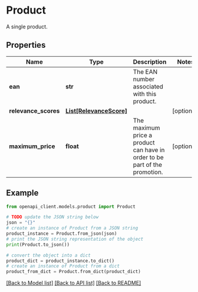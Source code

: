 # Product

A single product.

## Properties

Name | Type | Description | Notes
------------ | ------------- | ------------- | -------------
**ean** | **str** | The EAN number associated with this product. | 
**relevance_scores** | [**List[RelevanceScore]**](RelevanceScore.md) |  | [optional] 
**maximum_price** | **float** | The maximum price a product can have in order to be part of the promotion. | [optional] 

## Example

```python
from openapi_client.models.product import Product

# TODO update the JSON string below
json = "{}"
# create an instance of Product from a JSON string
product_instance = Product.from_json(json)
# print the JSON string representation of the object
print(Product.to_json())

# convert the object into a dict
product_dict = product_instance.to_dict()
# create an instance of Product from a dict
product_from_dict = Product.from_dict(product_dict)
```
[[Back to Model list]](../README.md#documentation-for-models) [[Back to API list]](../README.md#documentation-for-api-endpoints) [[Back to README]](../README.md)


